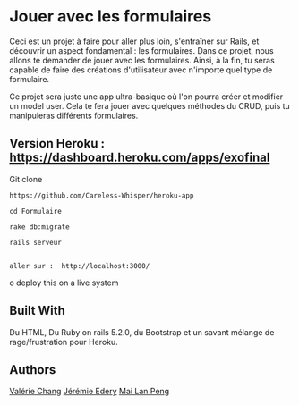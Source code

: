 
# Jouer avec les formulaires

Ceci est un projet à faire pour aller plus loin, s'entraîner sur Rails, et découvrir un aspect fondamental : les formulaires. Dans ce projet, nous allons te demander de jouer avec les formulaires. Ainsi, à la fin, tu seras capable de faire des créations d'utilisateur avec n'importe quel type de formulaire.

Ce projet sera juste une app ultra-basique où l'on pourra créer et modifier un model user. Cela te fera jouer avec quelques méthodes du CRUD, puis tu manipuleras différents formulaires.

## Version Heroku : https://dashboard.heroku.com/apps/exofinal 


Git clone

```
https://github.com/Careless-Whisper/heroku-app
```


```
cd Formulaire
```

```
rake db:migrate 

```

```
rails serveur


```

```
aller sur :  http://localhost:3000/

```


o deploy this on a live system

## Built With

Du HTML, Du Ruby on rails 5.2.0, du Bootstrap et un savant mélange de rage/frustration pour Heroku. 


## Authors

[Valérie Chang](https://github.com/bbpucca)
[Jérémie Edery](https://github.com/jjeleven11)
[Mai Lan Peng](https://github.com/Careless-Whisper)
